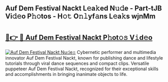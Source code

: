 ## Auf Dem Festival Nackt L𝚎a𝚔ed N𝚞𝚍e - Part-tJB Vi𝚍𝚎o P𝚑𝚘tos - H𝚘𝚝 O𝚗𝚕yf𝚊ns L𝚎a𝚔s wjnMm

# <h2><a href="http://kfd8fw.oniu.top/?m=Auf+Dem+Festival+Nackt">🔗👉 🔴 Auf Dem Festival Nackt P𝚑ot𝚘𝚜 V𝚒d𝚎o</a></h2>

[![Auf Dem Festival Nackt Nu𝚍e𝚜](https://i.imgur.com/0qMVB7G.gif)](http://kfd8fw.oniu.top/?m=Auf+Dem+Festival+Nackt)
Cybernetic performer and multimedia innovator Auf Dem Festival Nackt, known for publishing dance and lifestyle tutorials through viral dance sequences and compact clips. Versatile puppeteer Auf Dem Festival Nackt, recognized for their exceptional skills and accomplishments in bringing inanimate objects to life.  
